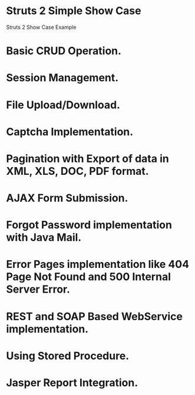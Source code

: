 Struts 2 Simple Show Case
========================

Struts 2 Show Case Example

# Basic CRUD Operation.
# Session Management.
# File Upload/Download.
# Captcha Implementation.
# Pagination with Export of data in XML, XLS, DOC, PDF format.
# AJAX Form Submission.
# Forgot Password implementation with Java Mail.
# Error Pages implementation like 404 Page Not Found and 500 Internal Server Error.
# REST and SOAP Based WebService implementation.
# Using Stored Procedure.
# Jasper Report Integration.